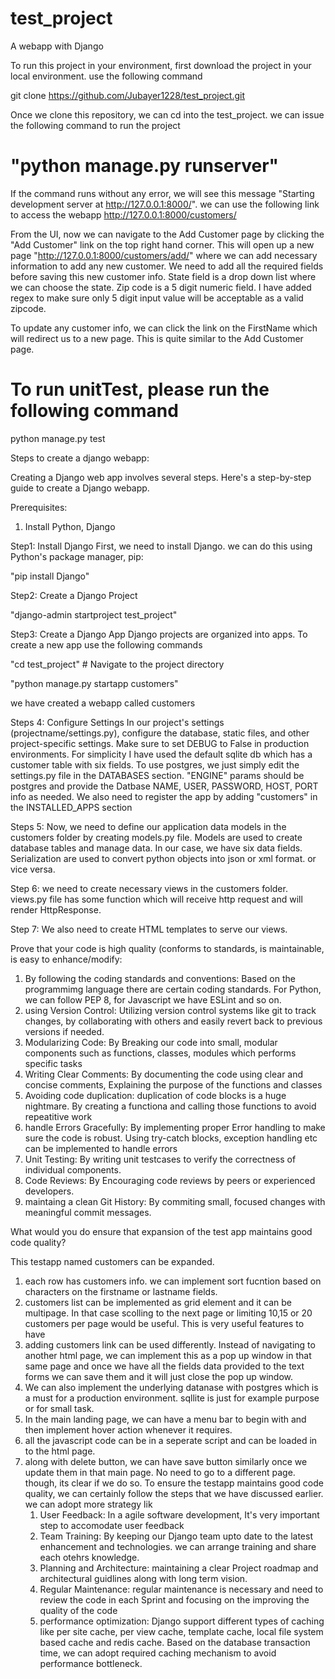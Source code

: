 # test_project
A webapp with Django

To run this project in your environment, first download the project in your local environment. use the following command

git clone https://github.com/Jubayer1228/test_project.git

Once we clone this repository, we can cd into the test_project.  we can issue the following command to run the project

# "python manage.py runserver"
If the command runs without any error, we will see this message "Starting development server at http://127.0.0.1:8000/". we can use the following link to access the webapp
http://127.0.0.1:8000/customers/

From the UI, now we can navigate to the Add Customer page by clicking the "Add Customer" link on the top right hand corner. This will open up a new page
"http://127.0.0.1:8000/customers/add/" where we can add necessary information to add any new customer.
We need to add all the required fields before saving this new customer info. State field is a drop down list where we can choose the state. Zip code is a 5 digit numeric field. I have added regex to make sure only 5 digit input value will be acceptable as a valid zipcode.

To update any customer info, we can click the link on the FirstName which will redirect us to a new page. This is quite similar to the Add Customer page. 


# To run unitTest, please run the following command

python manage.py test


Steps to create a django webapp:

Creating a Django web app involves several steps. Here's a step-by-step guide to create a Django webapp.

Prerequisites:
1. Install Python, Django

Step1: Install Django
First, we need to install Django. we can do this using Python's package manager, pip:

"pip install Django"

Step2: Create a Django Project

"django-admin startproject test_project"

Step3: Create a Django App
Django projects are organized into apps. To create a new app use the following commands

"cd test_project"  # Navigate to the project directory

"python manage.py startapp customers"

we have created a webapp called customers 

Steps 4: Configure Settings
In our project's settings (projectname/settings.py), configure the database, static files, and other project-specific settings. Make sure to set DEBUG to False in production environments. For simplicity I have used the default sqlite db which has a customer table with six fields. To use postgres, we just simply edit the settings.py file in the DATABASES section. "ENGINE" params should be postgres and provide the Datbase NAME, USER, PASSWORD, HOST, PORT info as needed. We also need to register the app by adding "customers" in the INSTALLED_APPS section

Steps 5: Now, we need to define our application data models in the customers folder by creating models.py file. Models are used to create database tables and manage data. In our case, we have six data fields. Serialization are used to convert python objects into json or xml format. or vice versa. 

Step 6: we need to create necessary views in the customers folder. views.py file has some function which will receive http request and will render HttpResponse. 

Step 7: We also need to create HTML templates to serve our views.





Prove that your code is high quality (conforms to standards, is maintainable, is easy to enhance/modify:


1. By following the coding standards and conventions:
   Based on the programmimg language there are certain coding standards. For Python, we can follow PEP 8, for 
   Javascript we have ESLint and so on.
2. using Version Control:
   Utilizing version control systems like git to track changes, by collaborating with others and easily revert back 
   to previous versions if needed.
3. Modularizing Code:
   By Breaking our code into small, modular components such as functions, classes, modules which performs specific 
   tasks
4. Writing Clear Comments:
   By documenting the code using clear and concise comments, Explaining the purpose of the functions and classes
5. Avoiding code duplication:
   duplication of code blocks is a huge nightmare. By creating a functiona and calling those functions to avoid 
   repeatitive work
6. handle Errors Gracefully:
   By implementing proper Error handling to make sure the code is robust. Using try-catch blocks, exception handling 
   etc can be implemented to handle errors
7. Unit Testing:
   By writing unit testcases to verify the correctness of individual components.
8. Code Reviews:
   By Encouraging code reviews by peers or experienced developers.
9. maintaing a clean Git History:
    By commiting small, focused changes with meaningful commit messages.



What would you do ensure that expansion of the test app maintains good code quality?

This testapp named customers can be expanded.
1. each row has customers info. we can implement sort fucntion based on characters on the firstname or lastname fields.
2. customers list can be implemented as grid element and it can be multipage. In that case scolling to the next page or 
   limiting 10,15 or 20 customers per page would be useful. This is very useful features to have
3. adding customers link can be used differently. Instead of navigating to another html page, we can implement this as a pop 
   up window in that same page and once we have all the fields data provided to the text forms we can save them and it will 
   just close the pop up window.
4. We can also implement the underlying datanase with postgres which is a must for a production environment. sqllite is just 
   for example purpose or for small task.
5. In the main landing page, we can have a menu bar to begin with and then implement hover action whenever it requires.
6. all the javascript code can be in a seperate script and can be loaded in to the html page.
7. along with delete button, we can have save button similarly once we update them in that main page. No need to go to a 
   different page. though, its clear if we do so.
To ensure the testapp maintains good code quality, we can certainly follow the steps that we have discussed earlier.
we can adopt more strategy lik
   1. User Feedback: In a agile software development, It's very important step to accomodate user feedback
   2. Team Training: By keeping our Django team upto date to the latest enhancement and technologies. we can arrange 
      training and share each otehrs knowledge.
   3. Planning and Architecture: maintaining a clear Project roadmap and architectural guidlines along with long term vision.
   4. Regular Maintenance: regular maintenance is necessary and need to review the code in each Sprint and focusing on the 
      improving the quality of the code
   5. performance optimization: Django support different types of caching like per site cache, per view cache, template 
      cache, local file system based cache and redis cache. Based on the database transaction time, we can adopt required 
      caching mechanism to avoid performance bottleneck.
